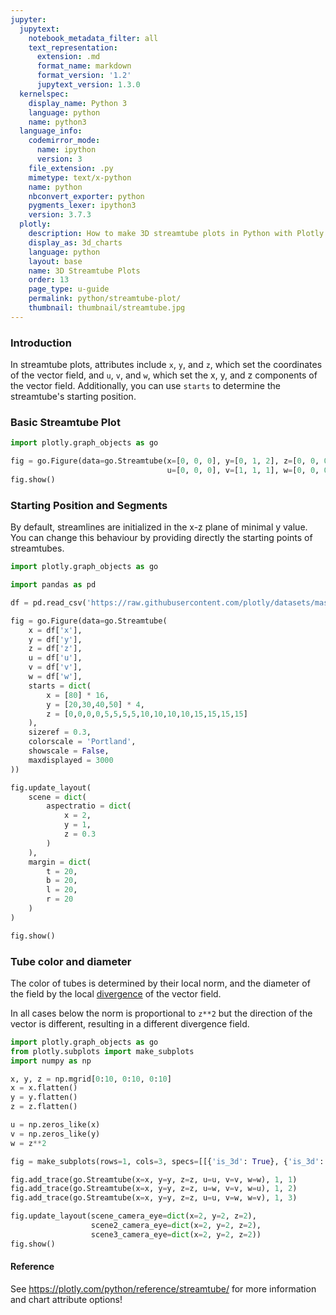 ```yaml
---
jupyter:
  jupytext:
    notebook_metadata_filter: all
    text_representation:
      extension: .md
      format_name: markdown
      format_version: '1.2'
      jupytext_version: 1.3.0
  kernelspec:
    display_name: Python 3
    language: python
    name: python3
  language_info:
    codemirror_mode:
      name: ipython
      version: 3
    file_extension: .py
    mimetype: text/x-python
    name: python
    nbconvert_exporter: python
    pygments_lexer: ipython3
    version: 3.7.3
  plotly:
    description: How to make 3D streamtube plots in Python with Plotly.
    display_as: 3d_charts
    language: python
    layout: base
    name: 3D Streamtube Plots
    order: 13
    page_type: u-guide
    permalink: python/streamtube-plot/
    thumbnail: thumbnail/streamtube.jpg
---
```


### Introduction


In streamtube plots, attributes include `x`, `y`, and `z`, which set the coordinates of the vector field, and `u`, `v`, and `w`, which set the x, y, and z components of the vector field. Additionally, you can use `starts` to determine the streamtube's starting position.


### Basic Streamtube Plot

```python
import plotly.graph_objects as go

fig = go.Figure(data=go.Streamtube(x=[0, 0, 0], y=[0, 1, 2], z=[0, 0, 0],
                                   u=[0, 0, 0], v=[1, 1, 1], w=[0, 0, 0]))
fig.show()
```

### Starting Position and Segments

By default, streamlines are initialized in the x-z plane of minimal y value. You can change this behaviour by providing directly the starting points of streamtubes.

```python
import plotly.graph_objects as go

import pandas as pd

df = pd.read_csv('https://raw.githubusercontent.com/plotly/datasets/master/streamtube-wind.csv').drop(['Unnamed: 0'],axis=1)

fig = go.Figure(data=go.Streamtube(
    x = df['x'],
    y = df['y'],
    z = df['z'],
    u = df['u'],
    v = df['v'],
    w = df['w'],
    starts = dict(
        x = [80] * 16,
        y = [20,30,40,50] * 4,
        z = [0,0,0,0,5,5,5,5,10,10,10,10,15,15,15,15]
    ),
    sizeref = 0.3,
    colorscale = 'Portland',
    showscale = False,
    maxdisplayed = 3000
))

fig.update_layout(
    scene = dict(
        aspectratio = dict(
            x = 2,
            y = 1,
            z = 0.3
        )
    ),
    margin = dict(
        t = 20,
        b = 20,
        l = 20,
        r = 20
    )
)

fig.show()
```

### Tube color and diameter

The color of tubes is determined by their local norm, and the diameter of the field by the local [divergence](https://en.wikipedia.org/wiki/Divergence) of the vector field.

In all cases below the norm is proportional to `z**2` but the direction of the vector is different, resulting in a different divergence field.

```python
import plotly.graph_objects as go
from plotly.subplots import make_subplots
import numpy as np

x, y, z = np.mgrid[0:10, 0:10, 0:10]
x = x.flatten()
y = y.flatten()
z = z.flatten()

u = np.zeros_like(x)
v = np.zeros_like(y)
w = z**2

fig = make_subplots(rows=1, cols=3, specs=[[{'is_3d': True}, {'is_3d': True}, {'is_3d':True}]])

fig.add_trace(go.Streamtube(x=x, y=y, z=z, u=u, v=v, w=w), 1, 1)
fig.add_trace(go.Streamtube(x=x, y=y, z=z, u=w, v=v, w=u), 1, 2)
fig.add_trace(go.Streamtube(x=x, y=y, z=z, u=u, v=w, w=v), 1, 3)

fig.update_layout(scene_camera_eye=dict(x=2, y=2, z=2),
                  scene2_camera_eye=dict(x=2, y=2, z=2),
                  scene3_camera_eye=dict(x=2, y=2, z=2))
fig.show()
```

#### Reference
See https://plotly.com/python/reference/streamtube/ for more information and chart attribute options!